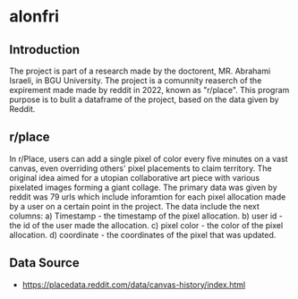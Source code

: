 # alonfri

## Introduction

The project is part of a research made by the doctorent, MR. Abrahami Israeli, in BGU University.
The project is a comunnity reaserch of the expirement made made by reddit in 2022, known as "r/place".
This program purpose is to bulit a dataframe of the project, based on the data given by Reddit.

## r/place

In r/Place, users can add a single pixel of color every five minutes on a vast canvas, even overriding others' pixel placements to claim territory.
The original idea aimed for a utopian collaborative art piece with various pixelated images forming a giant collage.
The primary data was given by reddit was 79 urls which include inforamtion for each pixel allocation made by a user on a certain point in the project.
The data include the next columns:
a) Timestamp - the timestamp of the pixel allocation.
b) user id - the id of the user made the allocation.
c) pixel color - the color of the pixel allocation.
d) coordinate - the coordinates of the pixel that was updated.

## Data Source

* https://placedata.reddit.com/data/canvas-history/index.html
 
